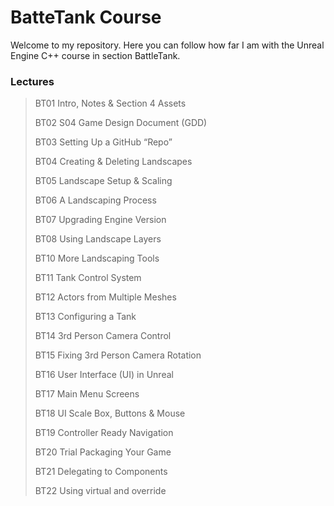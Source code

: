 <h1>BatteTank Course</h1>

<p>Welcome to my repository. Here you can follow how far I am with the Unreal Engine C++ course in section BattleTank.</p>

<h3>Lectures</h3>
<blockquote>
	<p>BT01 Intro, Notes & Section 4 Assets</p>
	<p>BT02 S04 Game Design Document (GDD)</p>
	<p>BT03 Setting Up a GitHub “Repo”</p>
	<p>BT04 Creating & Deleting Landscapes</p>
	<p>BT05 Landscape Setup & Scaling</p>
	<p>BT06 A Landscaping Process</p>
	<p>BT07 Upgrading Engine Version</p>
	<p>BT08 Using Landscape Layers</p>
	<p>BT10 More Landscaping Tools</p>
	<p>BT11 Tank Control System</p>
	<p>BT12 Actors from Multiple Meshes</p>
	<p>BT13 Configuring a Tank</p>
	<p>BT14 3rd Person Camera Control</p>
	<p>BT15 Fixing 3rd Person Camera Rotation</p>
	<p>BT16 User Interface (UI) in Unreal</p>
	<p>BT17 Main Menu Screens</p>
	<p>BT18 UI Scale Box, Buttons & Mouse</p>
	<p>BT19 Controller Ready Navigation</p>
	<p>BT20 Trial Packaging Your Game</p>
	<p>BT21 Delegating to Components</p>
	<p>BT22 Using virtual and override</p>
</blockquote>